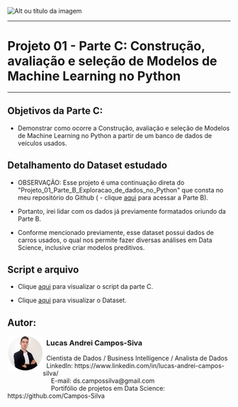 ![Alt ou título da imagem](https://github.com/Campos-Silva/Projeto_01_Parte_C_Modelos_de_Machine_Learning_no_Python/blob/main/1_git_imagem.jpg)

________________________________________________________________________________________________________________________________________________


# Projeto 01 - Parte C: Construção, avaliação e seleção de Modelos de Machine Learning no Python

________________________________________________________________________________________________________________________________________________

## Objetivos da Parte C:

- Demonstrar como ocorre a Construção, avaliação e seleção de Modelos de Machine Learning no Python a partir de um banco de dados de veículos usados.

## Detalhamento do Dataset estudado

- OBSERVAÇÃO: Esse projeto é uma continuação direta do "Projeto_01_Parte_B_Exploracao_de_dados_no_Python" que consta no meu repositório do Github ( - clique [aqui](https://github.com/Campos-Silva/Projeto_01_Parte_B_Exploracao_de_dados_no_Python) para acessar a Parte B).

- Portanto, irei lidar com os dados já previamente formatados oriundo da Parte B.

- Conforme mencionado previamente, esse dataset possui dados de carros usados, o qual nos permite fazer diversas análises em Data Science, inclusive criar modelos preditivos.

## Script e arquivo

- Clique [aqui](https://github.com/Campos-Silva/Projeto_01_Parte_C_Modelos_de_Machine_Learning_no_Python/blob/main/Projeto_01_Parte_C.ipynb) para visualizar o script da parte C.

- Clique [aqui](https://github.com/Campos-Silva/Projeto_01_Parte_C_Modelos_de_Machine_Learning_no_Python/blob/main/carros_formatado_pos_analises_exploratorias.csv) para visualizar o Dataset.

## Autor:

<img  src="https://raw.githubusercontent.com/Campos-Silva/Campos-Silva/main/perfil_lucas_andrei_campos_silva.png" width="80" alt="cognitiveclass.ai logo" align="left" /> 

### &nbsp;&nbsp;Lucas Andrei Campos-Siva

<p>
&nbsp;&nbsp;Cientista de Dados / Business Intelligence / Analista de Dados<br/>
&nbsp;&nbsp;LinkedIn: https://www.linkedin.com/in/lucas-andrei-campos-silva/<br/>
&nbsp;&nbsp;&nbsp;&nbsp;&nbsp;&nbsp;&nbsp;&nbsp;&nbsp;&nbsp;&nbsp;&nbsp;&nbsp;&nbsp;&nbsp;&nbsp;&nbsp;&nbsp;&nbsp;&nbsp;&nbsp;&nbsp;&nbsp;&nbsp;&nbsp;E-mail: ds.campossilva@gmail.com<br/>
&nbsp;&nbsp;&nbsp;&nbsp;&nbsp;&nbsp;&nbsp;&nbsp;&nbsp;&nbsp;&nbsp;&nbsp;&nbsp;&nbsp;&nbsp;&nbsp;&nbsp;&nbsp;&nbsp;&nbsp;&nbsp;&nbsp;&nbsp;&nbsp;&nbsp;Portifólio de projetos em Data Science: https://github.com/Campos-Silva
</p>
